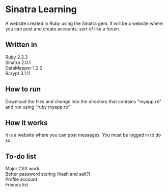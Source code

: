 # Sinatra Learning
  A website created in Ruby using the Sinatra gem.
  It will be a website where you can post and create accounts, sort of like a forum.
## Written in
  Ruby 2.3.3 <br />
  Sinatra 2.0.1 <br />
  DataMapper 1.2.0 <br />
  Bcrypt 3.1.11 <br />
  
## How to run
  Download the files and change into the directory that contains "myapp.rb" and run using "ruby myapp.rb"
  
## How it works
  It is a website where you can post messages. You must be logged in to do so.

## To-do list
  Major CSS work <br />
  Better password storing (hash and salt?) <br />
  Profile account <br />
  Friends list
